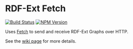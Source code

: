 # RDF-Ext Fetch

[![Build Status](https://travis-ci.org/rdf-ext/rdf-fetch-lite.svg?branch=master)](https://travis-ci.org/rdf-ext/rdf-fetch-lite)
[![NPM Version](https://img.shields.io/npm/v/rdf-fetch-lite.svg?style=flat)](https://npm.im/rdf-fetch-lite)

Uses [Fetch](https://fetch.spec.whatwg.org/) to send and receive RDF-Ext Graphs over HTTP.

See the [wiki page](https://github.com/rdf-ext/documentation/wiki/rdf-fetch-lite) for more details.
